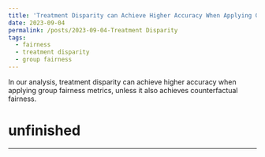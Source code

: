 ```yaml
---
title: 'Treatment Disparity can Achieve Higher Accuracy When Applying Group Fairness Metrics'
date: 2023-09-04
permalink: /posts/2023-09-04-Treatment Disparity
tags:
  - fairness
  - treatment disparity
  - group fairness
---
```


In our analysis, treatment disparity can achieve higher accuracy when applying group fairness metrics, unless it also achieves counterfactual fairness.



# unfinished

------